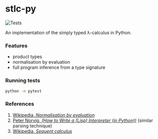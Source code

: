 # stlc-py

![Tests](https://github.com/decb/nbe-py/workflows/Tests/badge.svg?branch=main)

An implementation of the simply typed &lambda;-calculus in Python.

### Features

- product types
- normalisation by evaluation
- full program inference from a type signature

### Running tests

```bash
python -m pytest
```

### References

1. [Wikipedia, *Normalisation by evaluation*](https://en.wikipedia.org/wiki/Normalisation_by_evaluation)
2. [Peter Norvig, *(How to Write a (Lisp) Interpreter (in Python))*](https://norvig.com/lispy.html) (similar parsing technique)
3. [Wikipedia, *Sequent calculus*](https://en.wikipedia.org/wiki/Sequent_calculus)
